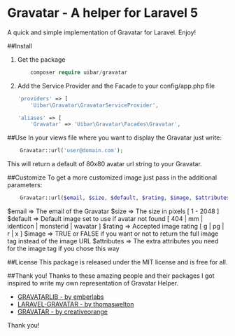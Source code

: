 # Gravatar - A helper for Laravel 5
A quick and simple implementation of Gravatar for Laravel. Enjoy!

##Install
1. Get the package

    ```php
        composer require uibar/gravatar
    ```

2. Add the Service Provider and the Facade to your config/app.php file
    
    ```php
    'providers' => [
        'Uibar\Gravatar\GravatarServiceProvider',
    ```
    
    ```php
    'aliases' => [
        'Gravatar' => 'Uibar\Gravatar\Facades\Gravatar',
    ```

##Use
In your views file where you want to display the Gravatar just write:

```php
    Gravatar::url('user@domain.com');
```

This will return a default of 80x80 avatar url string to your Gravatar.

##Customize
To get a more customized image just pass in the additional parameters:

```php
    Gravatar::url($email, $size, $default, $rating, $image, $attributes);
```

$email      =>      The email of the Gravatar
$size       =>      The size in pixels \[ 1 - 2048 \]
$default    =>      Default image set to use if avatar not found \[ 404 | mm | identicon | monsterid | wavatar \]
$rating     =>      Accepted image rating  \[ g | pg | r | x \]
$image      =>      TRUE or FALSE if you want or not to return the full image tag instead of the image URL
$attributes =>      The extra attributes you need for the image tag if you chose this way

##License
This package is released under the MIT license and is free for all.

##Thank you!
Thanks to these amazing people and their packages I got inspired to write my own representation of Gravatar Helper.

- [GRAVATARLIB - by emberlabs](https://github.com/emberlabs/gravatarlib)
- [LARAVEL-GRAVATAR - by thomaswelton](https://github.com/thomaswelton/laravel-gravatar)
- [GRAVATAR - by creativeorange](https://github.com/creativeorange/gravatar)

Thank you!
